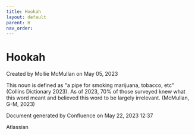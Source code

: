 ```yaml
---
title: Hookah
layout: default
parent: H
nav_order:
---
```


# Hookah

Created by  Mollie McMullan on May 05, 2023

This noun is defined as &quot;a pipe for smoking marijuana, tobacco, etc&quot; (Collins Dictionary 2023). As of 2023, 70% of those surveyed knew what this word meant and believed this word to be largely irrelevant. (McMullan, G-M, 2023)

Document generated by Confluence on May 22, 2023 12:37

Atlassian

